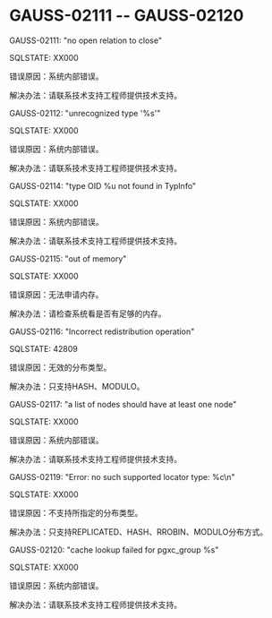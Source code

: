 # GAUSS-02111 -- GAUSS-02120<a name="ZH-CN_TOPIC_0302073197"></a>

GAUSS-02111: "no open relation to close"

SQLSTATE: XX000

错误原因：系统内部错误。

解决办法：请联系技术支持工程师提供技术支持。

GAUSS-02112: "unrecognized type '%s'"

SQLSTATE: XX000

错误原因：系统内部错误。

解决办法：请联系技术支持工程师提供技术支持。

GAUSS-02114: "type OID %u not found in TypInfo"

SQLSTATE: XX000

错误原因：系统内部错误。

解决办法：请联系技术支持工程师提供技术支持。

GAUSS-02115: "out of memory"

SQLSTATE: XX000

错误原因：无法申请内存。

解决办法：请检查系统看是否有足够的内存。

GAUSS-02116: "Incorrect redistribution operation"

SQLSTATE: 42809

错误原因：无效的分布类型。

解决办法：只支持HASH、MODULO。

GAUSS-02117: "a list of nodes should have at least one node"

SQLSTATE: XX000

错误原因：系统内部错误。

解决办法：请联系技术支持工程师提供技术支持。

GAUSS-02119: "Error: no such supported locator type: %c\\n"

SQLSTATE: XX000

错误原因：不支持所指定的分布类型。

解决办法：只支持REPLICATED、HASH、RROBIN、MODULO分布方式。

GAUSS-02120: "cache lookup failed for pgxc\_group %s"

SQLSTATE: XX000

错误原因：系统内部错误。

解决办法：请联系技术支持工程师提供技术支持。

